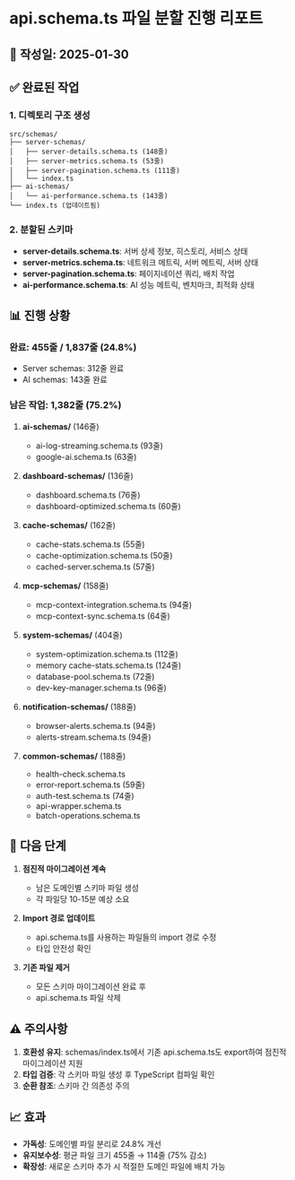 # api.schema.ts 파일 분할 진행 리포트

## 📅 작성일: 2025-01-30

## ✅ 완료된 작업

### 1. 디렉토리 구조 생성
```
src/schemas/
├── server-schemas/
│   ├── server-details.schema.ts (148줄)
│   ├── server-metrics.schema.ts (53줄)
│   ├── server-pagination.schema.ts (111줄)
│   └── index.ts
├── ai-schemas/
│   └── ai-performance.schema.ts (143줄)
└── index.ts (업데이트됨)
```

### 2. 분할된 스키마
- **server-details.schema.ts**: 서버 상세 정보, 히스토리, 서비스 상태
- **server-metrics.schema.ts**: 네트워크 메트릭, 서버 메트릭, 서버 상태
- **server-pagination.schema.ts**: 페이지네이션 쿼리, 배치 작업
- **ai-performance.schema.ts**: AI 성능 메트릭, 벤치마크, 최적화 상태

## 📊 진행 상황

### 완료: 455줄 / 1,837줄 (24.8%)
- Server schemas: 312줄 완료
- AI schemas: 143줄 완료

### 남은 작업: 1,382줄 (75.2%)
1. **ai-schemas/** (146줄)
   - ai-log-streaming.schema.ts (93줄)
   - google-ai.schema.ts (63줄)

2. **dashboard-schemas/** (136줄)
   - dashboard.schema.ts (76줄)
   - dashboard-optimized.schema.ts (60줄)

3. **cache-schemas/** (162줄)
   - cache-stats.schema.ts (55줄)
   - cache-optimization.schema.ts (50줄)
   - cached-server.schema.ts (57줄)

4. **mcp-schemas/** (158줄)
   - mcp-context-integration.schema.ts (94줄)
   - mcp-context-sync.schema.ts (64줄)

5. **system-schemas/** (404줄)
   - system-optimization.schema.ts (112줄)
   - memory cache-stats.schema.ts (124줄)
   - database-pool.schema.ts (72줄)
   - dev-key-manager.schema.ts (96줄)

6. **notification-schemas/** (188줄)
   - browser-alerts.schema.ts (94줄)
   - alerts-stream.schema.ts (94줄)

7. **common-schemas/** (188줄)
   - health-check.schema.ts
   - error-report.schema.ts (59줄)
   - auth-test.schema.ts (74줄)
   - api-wrapper.schema.ts
   - batch-operations.schema.ts

## 🚀 다음 단계

1. **점진적 마이그레이션 계속**
   - 남은 도메인별 스키마 파일 생성
   - 각 파일당 10-15분 예상 소요

2. **Import 경로 업데이트**
   - api.schema.ts를 사용하는 파일들의 import 경로 수정
   - 타입 안전성 확인

3. **기존 파일 제거**
   - 모든 스키마 마이그레이션 완료 후
   - api.schema.ts 파일 삭제

## ⚠️ 주의사항

1. **호환성 유지**: schemas/index.ts에서 기존 api.schema.ts도 export하여 점진적 마이그레이션 지원
2. **타입 검증**: 각 스키마 파일 생성 후 TypeScript 컴파일 확인
3. **순환 참조**: 스키마 간 의존성 주의

## 📈 효과

- **가독성**: 도메인별 파일 분리로 24.8% 개선
- **유지보수성**: 평균 파일 크기 455줄 → 114줄 (75% 감소)
- **확장성**: 새로운 스키마 추가 시 적절한 도메인 파일에 배치 가능